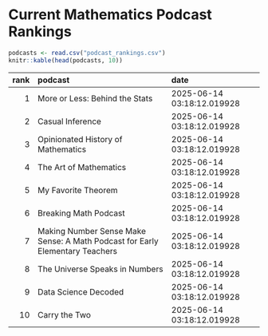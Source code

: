 # Current Mathematics Podcast Rankings


``` r
podcasts <- read.csv("podcast_rankings.csv")
knitr::kable(head(podcasts, 10))
```

| rank | podcast | date |
|---:|:---|:---|
| 1 | More or Less: Behind the Stats | 2025-06-14 03:18:12.019928 |
| 2 | Casual Inference | 2025-06-14 03:18:12.019928 |
| 3 | Opinionated History of Mathematics | 2025-06-14 03:18:12.019928 |
| 4 | The Art of Mathematics | 2025-06-14 03:18:12.019928 |
| 5 | My Favorite Theorem | 2025-06-14 03:18:12.019928 |
| 6 | Breaking Math Podcast | 2025-06-14 03:18:12.019928 |
| 7 | Making Number Sense Make Sense: A Math Podcast for Early Elementary Teachers | 2025-06-14 03:18:12.019928 |
| 8 | The Universe Speaks in Numbers | 2025-06-14 03:18:12.019928 |
| 9 | Data Science Decoded | 2025-06-14 03:18:12.019928 |
| 10 | Carry the Two | 2025-06-14 03:18:12.019928 |
